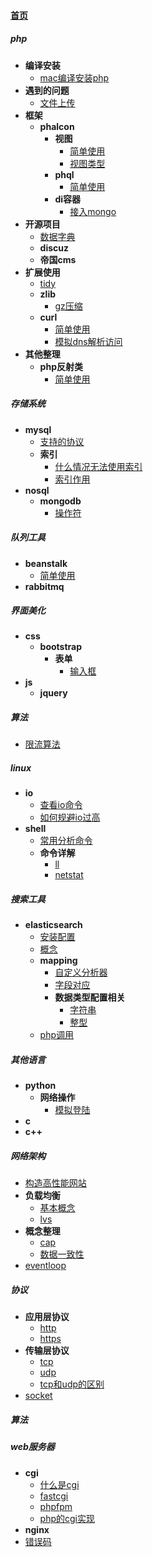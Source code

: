 
#### [首页](?file=首页 "返回首页")

##### php
- **编译安装**
    - [mac编译安装php](?file=01-php/01-编译安装/01-mac编译安装php "mac编译安装php")
- **遇到的问题**
    - [文件上传](?file=01-php/02-遇到的问题/01-文件上传 "文件上传")
- **框架**
    - **phalcon**
        - **视图**
            - [简单使用](?file=01-php/03-框架/01-phalcon/01-视图/01-简单使用 "简单使用")
            - [视图类型](?file=01-php/03-框架/01-phalcon/01-视图/02-视图类型 "视图类型")
        - **phql**
            - [简单使用](?file=01-php/03-框架/01-phalcon/02-phql/01-简单使用 "简单使用")
        - **di容器**
            - [接入mongo](?file=01-php/03-框架/01-phalcon/03-di容器/01-接入mongo "接入mongo")
- **开源项目**
    - [数据字典](?file=01-php/04-开源项目/01-数据字典 "数据字典")
    - **discuz**
    - **帝国cms**
- **扩展使用**
    - [tidy](?file=01-php/05-扩展使用/01-tidy "tidy")
    - **zlib**
        - [gz压缩](?file=01-php/05-扩展使用/02-zlib/01-gz压缩 "gz压缩")
    - **curl**
        - [简单使用](?file=01-php/05-扩展使用/03-curl/01-简单使用 "简单使用")
        - [模拟dns解析访问](?file=01-php/05-扩展使用/03-curl/02-模拟dns解析访问 "模拟dns解析访问")
- **其他整理**
    - **php反射类**
        - [简单使用](?file=01-php/06-其他整理/01-php反射类/01-简单使用 "简单使用")

##### 存储系统
- **mysql**
    - [支持的协议](?file=02-存储系统/02-mysql/01-支持的协议 "支持的协议")
    - **索引**
        - [什么情况无法使用索引](?file=02-存储系统/02-mysql/02-索引/01-什么情况无法使用索引 "什么情况无法使用索引")
        - [索引作用](?file=02-存储系统/02-mysql/02-索引/02-索引作用 "索引作用")
- **nosql**
    - **mongodb**
        - [操作符](?file=02-存储系统/03-nosql/01-mongodb/01-操作符 "操作符")

##### 队列工具
- **beanstalk**
    - [简单使用](?file=03-队列工具/01-beanstalk/01-简单使用 "简单使用")
- **rabbitmq**

##### 界面美化
- **css**
    - **bootstrap**
        - **表单**
            - [输入框](?file=05-界面美化/04-css/01-bootstrap/01-表单/01-输入框 "输入框")
- **js**
    - **jquery**

##### 算法
- [限流算法](?file=06-算法/01-限流算法 "限流算法")

##### linux
- **io**
    - [查看io命令](?file=07-linux/01-io/01-查看io命令 "查看io命令")
    - [如何规避io过高](?file=07-linux/01-io/02-如何规避io过高 "如何规避io过高")
- **shell**
    - [常用分析命令](?file=07-linux/02-shell/01-常用分析命令 "常用分析命令")
    - **命令详解**
        - [ll](?file=07-linux/02-shell/02-命令详解/01-ll "ll")
        - [netstat](?file=07-linux/02-shell/02-命令详解/02-netstat "netstat")

##### 搜索工具
- **elasticsearch**
    - [安装配置](?file=08-搜索工具/01-elasticsearch/01-安装配置 "安装配置")
    - [概念](?file=08-搜索工具/01-elasticsearch/02-概念 "概念")
    - **mapping**
        - [自定义分析器](?file=08-搜索工具/01-elasticsearch/03-mapping/01-自定义分析器 "自定义分析器")
        - [字段对应](?file=08-搜索工具/01-elasticsearch/03-mapping/02-字段对应 "字段对应")
        - **数据类型配置相关**
            - [字符串](?file=08-搜索工具/01-elasticsearch/03-mapping/03-数据类型配置相关/01-字符串 "字符串")
            - [整型](?file=08-搜索工具/01-elasticsearch/03-mapping/03-数据类型配置相关/02-整型 "整型")
    - [php调用](?file=08-搜索工具/01-elasticsearch/04-php调用 "php调用")

##### 其他语言
- **python**
    - **网络操作**
        - [模拟登陆](?file=10-其他语言/01-python/01-网络操作/01-模拟登陆 "模拟登陆")
- **c**
- **c++**

##### 网络架构
- [构造高性能网站](?file=13-网络架构/01-构造高性能网站 "构造高性能网站")
- **负载均衡**
    - [基本概念](?file=13-网络架构/02-负载均衡/01-基本概念 "基本概念")
    - [lvs](?file=13-网络架构/02-负载均衡/02-lvs "lvs")
- **概念整理**
    - [cap](?file=13-网络架构/03-概念整理/01-cap "cap")
    - [数据一致性](?file=13-网络架构/03-概念整理/02-数据一致性 "数据一致性")
- [eventloop](?file=13-网络架构/04-eventloop "eventloop")

##### 协议
- **应用层协议**
    - [http](?file=14-协议/01-应用层协议/01-http "http")
    - [https](?file=14-协议/01-应用层协议/02-https "https")
- **传输层协议**
    - [tcp](?file=14-协议/02-传输层协议/01-tcp "tcp")
    - [udp](?file=14-协议/02-传输层协议/02-udp "udp")
    - [tcp和udp的区别](?file=14-协议/02-传输层协议/03-tcp和udp的区别 "tcp和udp的区别")
- [socket](?file=14-协议/03-socket "socket")

##### 算法

##### web服务器
- **cgi**
    - [什么是cgi](?file=16-web服务器/01-cgi/01-什么是cgi "什么是cgi")
    - [fastcgi](?file=16-web服务器/01-cgi/02-fastcgi "fastcgi")
    - [phpfpm](?file=16-web服务器/01-cgi/03-phpfpm "phpfpm")
    - [php的cgi实现](?file=16-web服务器/01-cgi/04-php的cgi实现 "php的cgi实现")
- **nginx**
- [错误码](?file=16-web服务器/03-错误码 "错误码")
